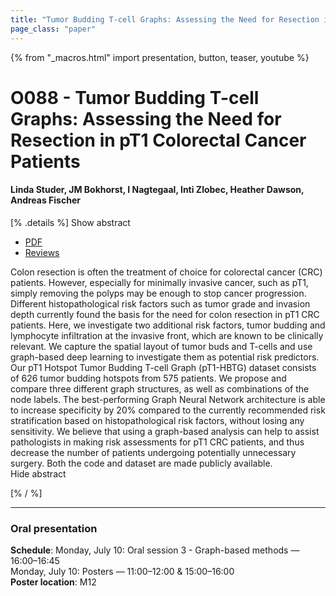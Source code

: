 ```yaml
---
title: "Tumor Budding T-cell Graphs: Assessing the Need for Resection in pT1 Colorectal Cancer Patients"
page_class: "paper"
---
```


{% from "_macros.html" import presentation, button, teaser, youtube %}

# O088 - Tumor Budding T-cell Graphs: Assessing the Need for Resection in pT1 Colorectal Cancer Patients

#### Linda Studer, JM Bokhorst, I Nagtegaal, Inti Zlobec, Heather Dawson, Andreas Fischer


[% .details %]
<a class="toggle_visibility" data-selector=".abstract" data-level="3">Show abstract</a>
- <a href="https://openreview.net/pdf?id=ruaXPgZCk6i">PDF</a>
- <a href="https://openreview.net/forum?id=ruaXPgZCk6i">Reviews</a>

<p>
    <span class="abstract">
        Colon resection is often the treatment of choice for colorectal cancer (CRC) patients. However, especially for minimally invasive cancer, such as pT1, simply removing the polyps may be enough to stop cancer progression. Different histopathological risk factors such as tumor grade and invasion depth currently found the basis for the need for colon resection in pT1 CRC patients. Here, we investigate two additional risk factors, tumor budding and lymphocyte infiltration at the invasive front, which are known to be clinically relevant. We capture the spatial layout of tumor buds and T-cells and use graph-based deep learning to investigate them as potential risk predictors. Our pT1 Hotspot Tumor Budding T-cell Graph (pT1-HBTG) dataset consists of 626 tumor budding hotspots from 575 patients. We propose and compare three different graph structures, as well as combinations of the node labels. The best-performing Graph Neural Network architecture is able to increase specificity by 20% compared to the currently recommended risk stratification based on histopathological risk factors, without losing any sensitivity. We believe that using a graph-based analysis can help to assist pathologists in making risk assessments for pT1 CRC patients, and thus decrease the number of patients undergoing potentially unnecessary surgery. Both the code and dataset are made publicly available.
        <br>
        <span class="actions"><a class="toggle_visibility" data-level="2">Hide abstract</a></span>
    </span>
</p>
[% / %]

---


### Oral presentation

**Schedule**: Monday, July 10: Oral session 3 - Graph-based methods — 16:00–16:45<br>Monday, July 10: Posters — 11:00–12:00 & 15:00–16:00<br>
**Poster location**: M12

